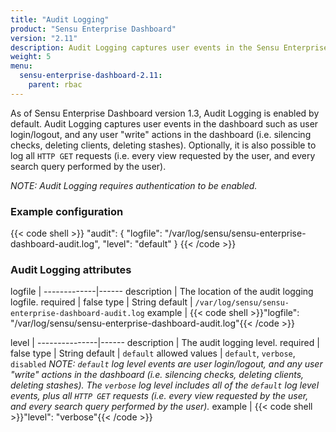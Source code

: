 ```yaml
---
title: "Audit Logging"
product: "Sensu Enterprise Dashboard"
version: "2.11"
description: Audit Logging captures user events in the Sensu Enterprise dashboard."
weight: 5
menu:
  sensu-enterprise-dashboard-2.11:
    parent: rbac
---
```


As of Sensu Enterprise Dashboard version 1.3, Audit Logging is enabled by
default. Audit Logging captures user events in the dashboard such as user
login/logout, and any user "write" actions in the dashboard (i.e. silencing
checks, deleting clients, deleting stashes). Optionally, it is also possible to
log all `HTTP GET` requests (i.e. every view requested by the user, and every
search query performed by the user).

_NOTE: Audit Logging requires authentication to be enabled._

### Example configuration

{{< code shell >}}
"audit": {
  "logfile": "/var/log/sensu/sensu-enterprise-dashboard-audit.log",
  "level": "default"
}
{{< /code >}}

### Audit Logging attributes

logfile      | 
-------------|------
description  | The location of the audit logging logfile.
required     | false
type         | String
default      | `/var/log/sensu/sensu-enterprise-dashboard-audit.log`
example      | {{< code shell >}}"logfile": "/var/log/sensu/sensu-enterprise-dashboard-audit.log"{{< /code >}}

level          | 
---------------|------
description    | The audit logging level.
required       | false
type           | String
default        | `default`
allowed values | `default`, `verbose`, `disabled` _NOTE: `default` log level events are user login/logout, and any user "write" actions in the dashboard (i.e. silencing checks, deleting clients, deleting stashes). The `verbose` log level includes all of the `default` log level events, plus all `HTTP GET` requests (i.e. every view requested by the user, and every search query performed by the user)._
example        | {{< code shell >}}"level": "verbose"{{< /code >}}
